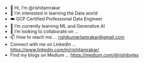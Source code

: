 - 👋 Hi, I’m @rishitamrakar
- 👀 I’m interested in learning the Data world
- :cloud: GCP Certified Professional Data Engineer
- 🌱 I’m currently learning ML and Generative AI
- 💞️ I’m looking to collaborate on ...
- 📫 How to reach me ... rishikumartamrakar@gmail.com 
- Connect with me on LinkedIn ... https://www.linkedin.com/in/rishitamrakar/
- Find my blogs on Medium ... https://medium.com/@rishibytes

<!---
rishitamrakar/rishitamrakar is a ✨ special ✨ repository because its `README.md` (this file) appears on your GitHub profile.
You can click the Preview link to take a look at your changes.
--->
